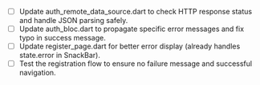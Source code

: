 - [ ] Update auth_remote_data_source.dart to check HTTP response status and handle JSON parsing safely.
- [ ] Update auth_bloc.dart to propagate specific error messages and fix typo in success message.
- [ ] Update register_page.dart for better error display (already handles state.error in SnackBar).
- [ ] Test the registration flow to ensure no failure message and successful navigation.
